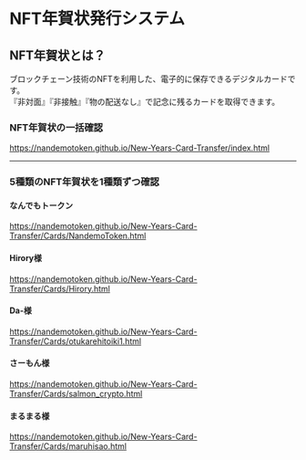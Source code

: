 # NFT年賀状発行システム

## NFT年賀状とは？  
ブロックチェーン技術のNFTを利用した、電子的に保存できるデジタルカードです。  
『非対面』『非接触』『物の配送なし』で記念に残るカードを取得できます。  

### NFT年賀状の一括確認
https://nandemotoken.github.io/New-Years-Card-Transfer/index.html

---

### 5種類のNFT年賀状を1種類ずつ確認

#### なんでもトークン
https://nandemotoken.github.io/New-Years-Card-Transfer/Cards/NandemoToken.html

#### Hirory様
https://nandemotoken.github.io/New-Years-Card-Transfer/Cards/Hirory.html

#### Da-様
https://nandemotoken.github.io/New-Years-Card-Transfer/Cards/otukarehitoiki1.html

#### さーもん様
https://nandemotoken.github.io/New-Years-Card-Transfer/Cards/salmon_crypto.html

#### まるまる様
https://nandemotoken.github.io/New-Years-Card-Transfer/Cards/maruhisao.html
